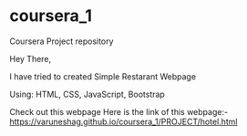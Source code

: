 # coursera_1
Coursera Project repository

Hey There, 

I have tried to created Simple Restarant Webpage

Using: HTML, CSS, JavaScript, Bootstrap

Check out this webpage 
Here is the link of this webpage:- https://varuneshag.github.io/coursera_1/PROJECT/hotel.html
